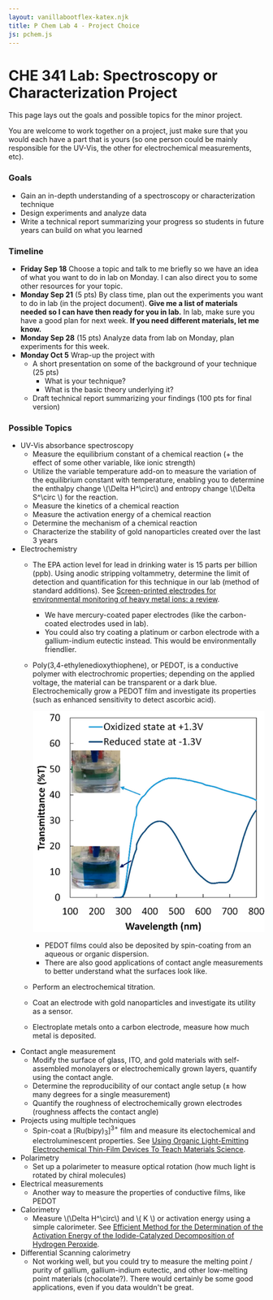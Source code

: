 ```yaml
---
layout: vanillabootflex-katex.njk
title: P Chem Lab 4 - Project Choice
js: pchem.js
---
```


# CHE 341 Lab: Spectroscopy or Characterization Project

This page lays out the goals and possible topics for the minor project.

You are welcome to work together on a project, just make sure that you would each have a part that is yours (so one person could be mainly responsible for the UV-Vis, the other for electrochemical measurements, etc).

### Goals
- Gain an in-depth understanding of a spectroscopy or characterization technique
- Design experiments and analyze data
- Write a technical report summarizing your progress so students in future years can build on what you learned


### Timeline

- **Friday Sep 18** Choose a topic and talk to me briefly so we have an idea of what you want to do in lab on Monday. I can also direct you to some other resources for your topic.
- **Monday Sep 21** (5 pts) By class time, plan out the experiments you want to do in lab (in the project document). **Give me a list of materials needed so I can have then ready for you in lab.** In lab, make sure you have a good plan for next week. **If you need different materials, let me know.**
- **Monday Sep 28** (15 pts) Analyze data from lab on Monday, plan experiments for this week.
- **Monday Oct 5** Wrap-up the project with
    - A short presentation on some of the background of your technique (25 pts)
        - What is your technique?
        - What is the basic theory underlying it?
    - Draft technical report summarizing your findings (100 pts for final version)


### Possible Topics


- UV-Vis absorbance spectroscopy
    - Measure the equilibrium constant of a chemical reaction (+ the effect of some other variable, like ionic strength)
    - Utilize the variable temperature add-on to measure the variation of the equilibrium constant with temperature, enabling you to determine the enthalpy change \\(\Delta H^\circ\\) and entropy change \\(\Delta S^\circ \\) for the reaction.
    - Measure the kinetics of a chemical reaction
    - Measure the activation energy of a chemical reaction
    - Determine the mechanism of a chemical reaction
    - Characterize the stability of gold nanoparticles created over the last 3 years
- Electrochemistry
    - The EPA action level for lead in drinking water is 15 parts per billion (ppb). Using anodic stripping voltammetry, determine the limit of detection and quantification for this technique in our lab (method of standard additions). See [Screen-printed electrodes for environmental monitoring of heavy metal ions: a review](https://link.springer.com/article/10.1007/s00604-015-1651-0).
        - We have mercury-coated paper electrodes (like the carbon-coated electrodes used in lab).
        - You could also try coating a platinum or carbon electrode with a gallium-indium eutectic instead. This would be environmentally friendlier.
    - Poly(3,4-ethylenedioxythiophene), or PEDOT, is a conductive polymer with electrochromic properties; depending on the applied voltage, the material can be transparent or a dark blue. Electrochemically grow a PEDOT film and investigate its properties (such as enhanced sensitivity to detect ascorbic acid).

        ![PEDOT oxidized and reduced forms](/img/pedot-ox-red.png)

        - PEDOT films could also be deposited by spin-coating from an aqueous or organic dispersion.
        - There are also good applications of contact angle measurements to better understand what the surfaces look like.
    - Perform an electrochemical titration.
    - Coat an electrode with gold nanoparticles and investigate its utility as a sensor.
    - Electroplate metals onto a carbon electrode, measure how much metal is deposited.
- Contact angle measurement
    - Modify the surface of glass, ITO, and gold materials with self-assembled monolayers or electrochemically grown layers, quantify using the contact angle.
    - Determine the reproducibility of our contact angle setup (± how many degrees for a single measurement)
    - Quantify the roughness of electrochemically grown electrodes (roughness affects the contact angle)
- Projects using multiple techniques
    - Spin-coat a \[Ru(bipy)<sub>3</sub>\]<sup>3+</sup> film and measure its electochemical and electroluminescent properties. See [Using Organic Light-Emitting Electrochemical Thin-Film Devices To Teach Materials Science](https://pubs.acs.org/doi/pdf/10.1021/ed081p1620).
- Polarimetry 
    - Set up a polarimeter to measure optical rotation (how much light is rotated by chiral molecules)
- Electrical measurements
    - Another way to measure the properties of conductive films, like PEDOT
- Calorimetry
    - Measure \\(\Delta H^\circ\\) and \\( K \\) or activation energy using a simple calorimeter. See [Efficient Method for the Determination of the Activation Energy of the Iodide-Catalyzed Decomposition of Hydrogen Peroxide](https://doi.org/10.1021/ed500116g).
- Differential Scanning calorimetry
    - Not working well, but you could try to measure the melting point / purity of gallium, gallium-indium eutectic, and other low-melting point materials (chocolate?). There would certainly be some good applications, even if you data wouldn't be great.

